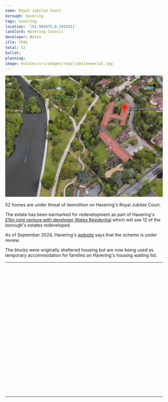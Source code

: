 ```yaml
---
name: Royal Jubilee Court 
borough: havering
tags: havering
location: '[51.585675,0.193341]'
landlord: Havering Council
developer: Wates
itla: TPAS
total: 52
ballot:
planning:
image: estates/src/images/royaljubileeaerial.jpg
---
```

![Royal Jubilee Court estate image](src/images/royaljubileeaerial.jpg)

52 homes are under threat of demolition on Havering's Royal Jubilee Court.

The estate has been earmarked for redevelopment as part of Havering's [£1bn joint venture with developer Wates Residential](https://www.wates.co.uk/articles/case-study/borough-of-havering-housing-redevelopment/) which will see 12 of the borough's estates redeveloped.

As of September 2024, Havering's [website](https://www.havering.gov.uk/building-new-homes-havering-1) says that the scheme is under review.

The blocks were originally sheltered housing but are now being used as temporary accommodation for families on Havering's housing waiting list. 

---

<!------------THE CODE BELOW RENDERS THE MAP - DO NOT EDIT! ---------------------------->

<div id="map" style="width: 100%; height: 400px;"></div>

<script>
  var map = L.map('map').setView({{ location }}, 13);
  L.tileLayer('https://tile.openstreetmap.org/{z}/{x}/{y}.png', {
  maxZoom: 19,
attribution: '&copy; <a href="http://www.openstreetmap.org/copyright">OpenStreetMap</a>'
}).addTo(map);
var circle = L.circle({{ location }}, {
    color: 'red',
    fillColor: '#f03',
    fillOpacity: 0.5,
    radius: 500
}).addTo(map);
</script>

---

